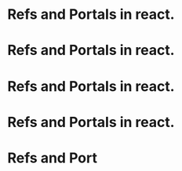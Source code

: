 # Refs and Portals in react.
# Refs and Portals in react.
# Refs and Portals in react.
# Refs and Portals in react.

# Refs and Port